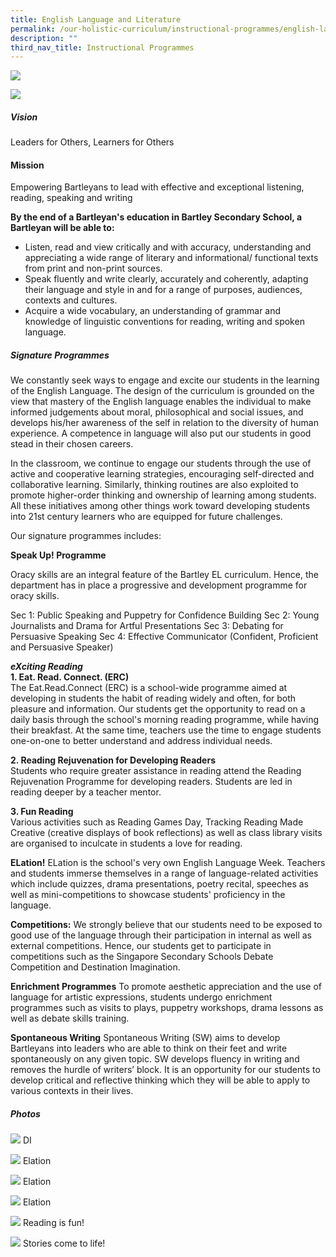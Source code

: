```yaml
---
title: English Language and Literature
permalink: /our-holistic-curriculum/instructional-programmes/english-language-and-literature
description: ""
third_nav_title: Instructional Programmes
---
```

![](/images/122.jpg)

![](/images/ENGLISH-Formal.jpg)

##### Vision 
Leaders for Others, Learners for Others

#### Mission 
Empowering Bartleyans to lead with effective and exceptional listening, reading, speaking and writing 

**By the end of a Bartleyan's education in Bartley Secondary School, a Bartleyan will be able to:**

* Listen, read and view critically and with accuracy, understanding and appreciating a wide range of literary and informational/ functional texts from print and non-print sources. 
* Speak fluently and write clearly, accurately and coherently, adapting their language and style in and for a range of purposes, audiences, contexts and cultures. 
* Acquire a wide vocabulary, an understanding of grammar and knowledge of linguistic conventions for reading, writing and spoken language.

##### Signature Programmes <br>
We constantly seek ways to engage and excite our students in the learning of the English Language. The design of the curriculum is grounded on the view that mastery of the English language enables the individual to make informed judgements about moral, philosophical and social issues, and develops his/her awareness of the self in relation to the diversity of human experience. A competence in language will also put our students in good stead in their chosen careers.

In the classroom, we continue to engage our students through the use of active and cooperative learning strategies, encouraging self-directed and collaborative learning. Similarly, thinking routines are also exploited to promote higher-order thinking and ownership of learning among students. All these initiatives among other things work toward developing students into 21st century learners who are equipped for future challenges.

Our signature programmes includes:

**Speak Up! Programme**

Oracy skills are an integral feature of the Bartley EL curriculum. Hence, the department has in place a progressive and development programme for oracy skills.

Sec 1: Public Speaking and Puppetry for Confidence Building
Sec 2: Young Journalists and Drama for Artful Presentations
Sec 3: Debating for Persuasive Speaking
Sec 4: Effective Communicator (Confident, Proficient and Persuasive Speaker)

***eXciting Reading*** <br>
**1. Eat. Read. Connect. (ERC)** <br>
The Eat.Read.Connect (ERC) is a school-wide programme aimed at developing in students the habit of reading widely and often, for both pleasure and information. Our students get the opportunity to read on a daily basis through the school's morning reading programme, while having their breakfast. At the same time, teachers use the time to engage students one-on-one to better understand and address individual needs.

**2. Reading Rejuvenation for Developing Readers** <br>
Students who require greater assistance in reading attend the Reading Rejuvenation Programme for developing readers. Students are led in reading deeper by a teacher mentor.

**3. Fun Reading** <br>
Various activities such as Reading Games Day, Tracking Reading Made Creative (creative displays of book reflections) as well as class library visits are organised to inculcate in students a love for reading.

**ELation!**
ELation is the school's very own English Language Week. Teachers and students immerse themselves in a range of language-related activities which include quizzes, drama presentations, poetry recital, speeches as well as mini-competitions to showcase students' proficiency in the language.

**Competitions:**
We strongly believe that our students need to be exposed to good use of the language through their participation in internal as well as external competitions. Hence, our students get to participate in competitions such as the Singapore Secondary Schools Debate Competition and Destination Imagination.

**Enrichment Programmes**
To promote aesthetic appreciation and the use of language for artistic expressions, students undergo enrichment programmes such as visits to plays, puppetry workshops, drama lessons as well as debate skills training.

**Spontaneous Writing**
Spontaneous Writing (SW) aims to develop Bartleyans into leaders who are able to think on their feet and write spontaneously on any given topic. SW develops fluency in writing and removes the hurdle of writers’ block. It is an opportunity for our students to develop critical and reflective thinking which they will be able to apply to various contexts in their lives.

##### Photos
![](/images/di%20(1%20of%201).jpg)
DI

![](/images/elation%20(1%20of%203).jpg)
Elation

![](/images/elation.jpg)
Elation

![](/images/elation%202.jpg)
Elation

![](/images/reading%20is%20fun.jpg)
Reading is fun!

![](/images/stories%20come%20to%20life.jpg)
Stories come to life!